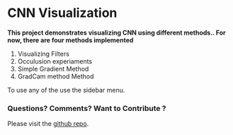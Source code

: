 # CNN Visualization

**This project demonstrates visualizing CNN using different methods..
For now, there are four methods implemented**

1. Visualizing Filters 
2. Occulusion experiaments 
3. Simple Gradient Method 
4. GradCam method Method

To use any of the use the sidebar menu.


### Questions? Comments? Want to Contribute ?

Please visit the [github repo](https://discuss.streamlit.io).